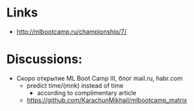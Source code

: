 # Links
- http://mlbootcamp.ru/championship/7/

# Discussions:

- Скоро открытие ML Boot Camp III, блог mail.ru, habr.com
  - predict time/(m*n*k) instead of time
    - according to complimentary article
  - https://github.com/KarachunMikhail/mlbootcamp_matrix